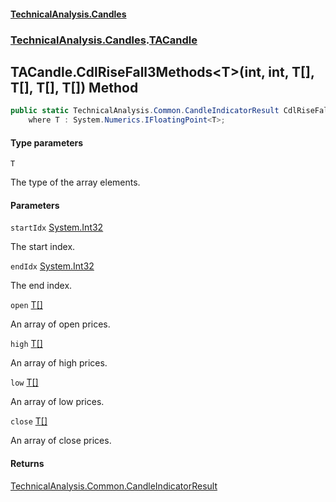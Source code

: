 #### [TechnicalAnalysis\.Candles](Atypical.TechnicalAnalysis.Candles.md 'Atypical\.TechnicalAnalysis\.Candles')
### [TechnicalAnalysis\.Candles](Atypical.TechnicalAnalysis.Candles.md#TechnicalAnalysis.Candles 'TechnicalAnalysis\.Candles').[TACandle](TACandle.md 'TechnicalAnalysis\.Candles\.TACandle')

## TACandle\.CdlRiseFall3Methods\<T\>\(int, int, T\[\], T\[\], T\[\], T\[\]\) Method

```csharp
public static TechnicalAnalysis.Common.CandleIndicatorResult CdlRiseFall3Methods<T>(int startIdx, int endIdx, T[] open, T[] high, T[] low, T[] close)
    where T : System.Numerics.IFloatingPoint<T>;
```
#### Type parameters

<a name='TechnicalAnalysis.Candles.TACandle.CdlRiseFall3Methods_T_(int,int,T[],T[],T[],T[]).T'></a>

`T`

The type of the array elements\.
#### Parameters

<a name='TechnicalAnalysis.Candles.TACandle.CdlRiseFall3Methods_T_(int,int,T[],T[],T[],T[]).startIdx'></a>

`startIdx` [System\.Int32](https://docs.microsoft.com/en-us/dotnet/api/System.Int32 'System\.Int32')

The start index\.

<a name='TechnicalAnalysis.Candles.TACandle.CdlRiseFall3Methods_T_(int,int,T[],T[],T[],T[]).endIdx'></a>

`endIdx` [System\.Int32](https://docs.microsoft.com/en-us/dotnet/api/System.Int32 'System\.Int32')

The end index\.

<a name='TechnicalAnalysis.Candles.TACandle.CdlRiseFall3Methods_T_(int,int,T[],T[],T[],T[]).open'></a>

`open` [T](TACandle.CdlRiseFall3Methods_T_(int,int,T[],T[],T[],T[]).md#TechnicalAnalysis.Candles.TACandle.CdlRiseFall3Methods_T_(int,int,T[],T[],T[],T[]).T 'TechnicalAnalysis\.Candles\.TACandle\.CdlRiseFall3Methods\<T\>\(int, int, T\[\], T\[\], T\[\], T\[\]\)\.T')[\[\]](https://docs.microsoft.com/en-us/dotnet/api/System.Array 'System\.Array')

An array of open prices\.

<a name='TechnicalAnalysis.Candles.TACandle.CdlRiseFall3Methods_T_(int,int,T[],T[],T[],T[]).high'></a>

`high` [T](TACandle.CdlRiseFall3Methods_T_(int,int,T[],T[],T[],T[]).md#TechnicalAnalysis.Candles.TACandle.CdlRiseFall3Methods_T_(int,int,T[],T[],T[],T[]).T 'TechnicalAnalysis\.Candles\.TACandle\.CdlRiseFall3Methods\<T\>\(int, int, T\[\], T\[\], T\[\], T\[\]\)\.T')[\[\]](https://docs.microsoft.com/en-us/dotnet/api/System.Array 'System\.Array')

An array of high prices\.

<a name='TechnicalAnalysis.Candles.TACandle.CdlRiseFall3Methods_T_(int,int,T[],T[],T[],T[]).low'></a>

`low` [T](TACandle.CdlRiseFall3Methods_T_(int,int,T[],T[],T[],T[]).md#TechnicalAnalysis.Candles.TACandle.CdlRiseFall3Methods_T_(int,int,T[],T[],T[],T[]).T 'TechnicalAnalysis\.Candles\.TACandle\.CdlRiseFall3Methods\<T\>\(int, int, T\[\], T\[\], T\[\], T\[\]\)\.T')[\[\]](https://docs.microsoft.com/en-us/dotnet/api/System.Array 'System\.Array')

An array of low prices\.

<a name='TechnicalAnalysis.Candles.TACandle.CdlRiseFall3Methods_T_(int,int,T[],T[],T[],T[]).close'></a>

`close` [T](TACandle.CdlRiseFall3Methods_T_(int,int,T[],T[],T[],T[]).md#TechnicalAnalysis.Candles.TACandle.CdlRiseFall3Methods_T_(int,int,T[],T[],T[],T[]).T 'TechnicalAnalysis\.Candles\.TACandle\.CdlRiseFall3Methods\<T\>\(int, int, T\[\], T\[\], T\[\], T\[\]\)\.T')[\[\]](https://docs.microsoft.com/en-us/dotnet/api/System.Array 'System\.Array')

An array of close prices\.

#### Returns
[TechnicalAnalysis\.Common\.CandleIndicatorResult](https://docs.microsoft.com/en-us/dotnet/api/TechnicalAnalysis.Common.CandleIndicatorResult 'TechnicalAnalysis\.Common\.CandleIndicatorResult')